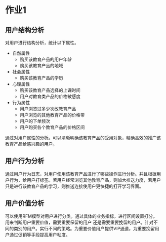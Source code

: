# 作业1

## 用户结构分析

对用户进行结构分析，统计以下属性。

* 自然属性
  * 购买该教育产品的用户年龄
  * 购买该教育产品的地域
* 社会属性
  * 购买该教育产品的学历
* 心理属性
  * 购买该教育产品选择的上课时间
  * 用户对教育类产品的价格敏感度
* 行为属性
  * 用户浏览过多少次改教育产品
  * 用户浏览的其他教育产品的价格带
  * 用户的下单频次
  * 用户购买各个教育产品的价格区间

通过对用户属性的分析。可以清晰明确该教育产品的受用对象，精确高效的推广该教育产品给感兴趣的用户。

## 用户行为分析

通过用户行为日志，对用户使用该教育产品进行了哪些操作进行分析。并且根据用户行为，给用户打标签。若用户经常浏览其他教育产品，则加大推送力度，若用户只是进行该教育产品的学习，则推送连接使用户更快捷的打开学习界面。

## 用户价值分析

可以使用RFM模型对用户进行分类。通过具体的业务指标，进行区间设置打分。用来判断用户重要价值，需要重要保留的用户 还是需要重要挽留的用户。针对不同的类别的用户。实行不同的策略。为重要价值用户提供VIP通道，为重要挽留用户通过促销等手段提高用户粘度。